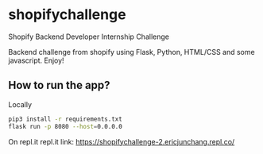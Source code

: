# shopifychallenge
Shopify Backend Developer Internship Challenge

Backend challenge from shopify using Flask, Python, HTML/CSS and some javascript. Enjoy!

## How to run the app?
Locally
```bash
pip3 install -r requirements.txt
flask run -p 8080 --host=0.0.0.0
```
On repl.it
repl.it link: https://shopifychallenge-2.ericjunchang.repl.co/

